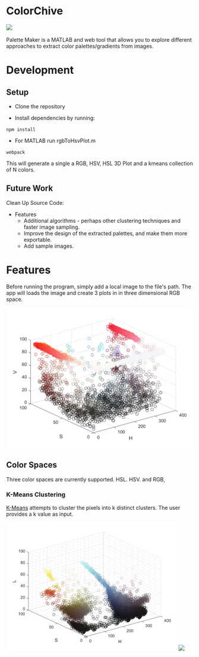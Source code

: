# ColorChive

<img src="https://github.com/oeatekha/ColorChives/blob/main/AMSTERDAM.png" width="800"/>

Palette Maker is a MATLAB and web tool that allows you to explore different approaches to extract color palettes/gradients from images. 


# Development
## Setup

* Clone the repository

* Install dependencies by running:
```
npm install
```
* For MATLAB run rgbToHsvPlot.m
```
webpack
```

This will generate a single a RGB, HSV, HSL 3D Plot and a kmeans collection of N colors.


## Future Work
Clean Up Source Code:
* Features
  * Additional algorithms - perhaps other clustering techniques and faster image sampling.
  * Improve the design of the extracted palettes, and make them more exportable.
  * Add sample images.
 

# Features 
Before running the program, simply add a local image to the file's path. The app will loads the image and create 3 plots in in three dimensional RGB space.

![](https://github.com/oeatekha/ColorChives/blob/main/HSV%20PLOT%20AMST.jpg)

## Color Spaces
Three color spaces are currently supported. HSL. HSV. and RGB,


### K-Means Clustering
[K-Means](https://en.wikipedia.org/wiki/K-means_clustering) attempts to cluster the pixels into k distinct clusters. The user provides a k value as input.


<div>
<img src="https://github.com/oeatekha/ColorChives/blob/main/HSL.png" width="460">
<img src="https://github.com/oeatekha/ColorChives/blob/main/danger.jpg.png" width="400">
</div>

